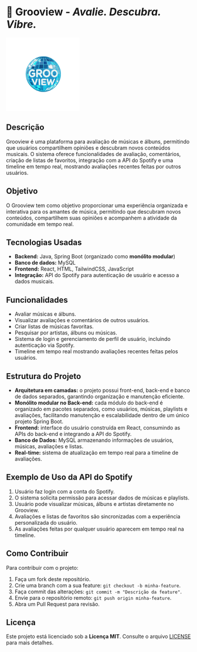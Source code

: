 # 🪩 Grooview - *Avalie. Descubra. Vibre.* 
<img src="/assets/GrooViewLogoPNG.png" alt="Logo do Grooview" width="200">

## Descrição
Grooview é uma plataforma para avaliação de músicas e álbuns, permitindo que usuários compartilhem opiniões e descubram novos conteúdos musicais. O sistema oferece funcionalidades de avaliação, comentários, criação de listas de favoritos, integração com a API do Spotify e uma timeline em tempo real, mostrando avaliações recentes feitas por outros usuários.

## Objetivo
O Grooview tem como objetivo proporcionar uma experiência organizada e interativa para os amantes de música, permitindo que descubram novos conteúdos, compartilhem suas opiniões e acompanhem a atividade da comunidade em tempo real.

## Tecnologias Usadas
- **Backend:** Java, Spring Boot (organizado como **monólito modular**)
- **Banco de dados:** MySQL
- **Frontend:** React, HTML, TailwindCSS, JavaScript
- **Integração:** API do Spotify para autenticação de usuário e acesso a dados musicais.

## Funcionalidades
- Avaliar músicas e álbuns.
- Visualizar avaliações e comentários de outros usuários.
- Criar listas de músicas favoritas.
- Pesquisar por artistas, álbuns ou músicas.
- Sistema de login e gerenciamento de perfil de usuário, incluindo autenticação via Spotify.
- Timeline em tempo real mostrando avaliações recentes feitas pelos usuários.

## Estrutura do Projeto
- **Arquitetura em camadas:** o projeto possui front-end, back-end e banco de dados separados, garantindo organização e manutenção eficiente.  
- **Monólito modular no Back-end:** cada módulo do back-end é organizado em pacotes separados, como usuários, músicas, playlists e avaliações, facilitando manutenção e escalabilidade dentro de um único projeto Spring Boot.  
- **Frontend:** interface do usuário construída em React, consumindo as APIs do back-end e integrando a API do Spotify.  
- **Banco de Dados:** MySQL armazenando informações de usuários, músicas, avaliações e listas.  
- **Real-time:** sistema de atualização em tempo real para a timeline de avaliações.

## Exemplo de Uso da API do Spotify
1. Usuário faz login com a conta do Spotify.
2. O sistema solicita permissão para acessar dados de músicas e playlists.
3. Usuário pode visualizar músicas, álbuns e artistas diretamente no Grooview.
4. Avaliações e listas de favoritos são sincronizadas com a experiência personalizada do usuário.
5. As avaliações feitas por qualquer usuário aparecem em tempo real na timeline.

## Como Contribuir
Para contribuir com o projeto:
1. Faça um fork deste repositório.
2. Crie uma branch com a sua feature: `git checkout -b minha-feature`.
3. Faça commit das alterações: `git commit -m "Descrição da feature"`.
4. Envie para o repositório remoto: `git push origin minha-feature`.
5. Abra um Pull Request para revisão.

## Licença
Este projeto está licenciado sob a **Licença MIT**. Consulte o arquivo [LICENSE](LICENSE) para mais detalhes.
